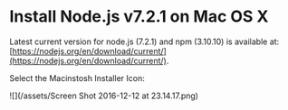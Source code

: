 # Install Node.js v7.2.1 on Mac OS X

Latest current version for node.js \(7.2.1\) and npm \(3.10.10\) is available at: [https://nodejs.org/en/download/current/](https://nodejs.org/en/download/current/).

Select the Macinstosh Installer Icon:

![](/assets/Screen Shot 2016-12-12 at 23.14.17.png)





